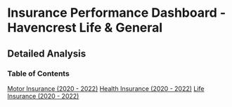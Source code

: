 # Insurance Performance Dashboard - Havencrest Life & General

## Detailed Analysis
### Table of Contents
[Motor Insurance (2020 - 2022)](#motor-insurance)
[Health Insurance (2020 - 2022)](#health-insurance)
[Life Insurance (2020 - 2022)](#life-insurance)


